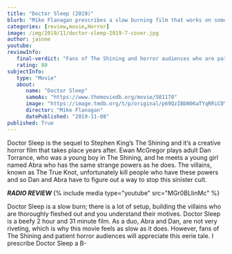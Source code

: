 ```yaml
---
title: "Doctor Sleep (2019)"
blurb: "Mike Flanagan prescribes a slow burning film that works on some levels"
categories: [review,movie,Horror]
image: /img/2019/11/doctor-sleep-2019-7-cover.jpg
author: jasone
youtube: 
reviewInfo:
   final-verdict: "Fans of The Shining and horror audiences who are patient enough to endure the slow setup will appreciate this tale, whose highlights are fleshed out villains and nostalgia."
   rating: 80
subjectInfo:
   type: "Movie"
   about:
      name: "Doctor Sleep"
      sameAs: "https://www.themoviedb.org/movie/501170"
      image: "https://image.tmdb.org/t/p/original/p69QzIBbN06aTYqRRiCOY1emNBh.jpg"
      director: "Mike Flanagan"
      datePublished: "2019-11-08"
published: True
---
```

Doctor Sleep is the sequel to Stephen King’s The Shining and it’s a creative horror film that takes place years after. Ewan McGregor plays adult Dan Torrance, who was a young boy in The Shining, and he meets a young girl named Abra who has the same strange powers as he does. The villains, known as The True Knot, unfortunately kill people who have these powers and so Dan and Abra have to figure out a way to stop this sinister cult. 


<b> <I> RADIO REVIEW </i> </b>
{% include media type="youtube" src="MGr0BLIinMc" %}

Doctor Sleep is a slow burn; there is a lot of setup, building the villains who are thoroughly fleshed out and you understand their motives. Doctor Sleep is a beefy 2 hour and 31 minute film. As a duo, Abra and Dan, are not very riveting, which is why this movie feels as slow as it does. However, fans of The Shining and patient horror audiences will appreciate this eerie tale. I prescribe Doctor Sleep a B-

